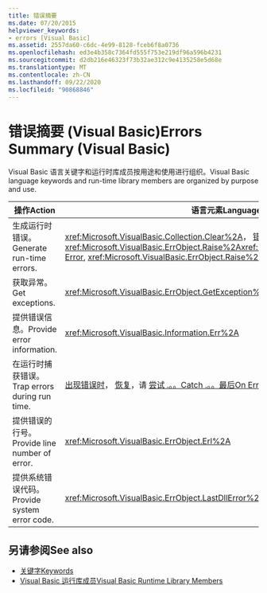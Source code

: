 ```yaml
---
title: 错误摘要
ms.date: 07/20/2015
helpviewer_keywords:
- errors [Visual Basic]
ms.assetid: 2557da60-c6dc-4e99-8128-fceb6f8a0736
ms.openlocfilehash: ed3e4b358c7364fd555f753e219df96a596b4231
ms.sourcegitcommit: d2db216e46323f73b32ae312c9e4135258e5d68e
ms.translationtype: MT
ms.contentlocale: zh-CN
ms.lasthandoff: 09/22/2020
ms.locfileid: "90868846"
---
```

# <a name="errors-summary-visual-basic"></a><span data-ttu-id="825e0-102">错误摘要 (Visual Basic)</span><span class="sxs-lookup"><span data-stu-id="825e0-102">Errors Summary (Visual Basic)</span></span>

<span data-ttu-id="825e0-103">Visual Basic 语言关键字和运行时库成员按用途和使用进行组织。</span><span class="sxs-lookup"><span data-stu-id="825e0-103">Visual Basic language keywords and run-time library members are organized by purpose and use.</span></span>  
  
|<span data-ttu-id="825e0-104">操作</span><span class="sxs-lookup"><span data-stu-id="825e0-104">Action</span></span>|<span data-ttu-id="825e0-105">语言元素</span><span class="sxs-lookup"><span data-stu-id="825e0-105">Language element</span></span>|  
|------------|----------------------|  
|<span data-ttu-id="825e0-106">生成运行时错误。</span><span class="sxs-lookup"><span data-stu-id="825e0-106">Generate run-time errors.</span></span>|<span data-ttu-id="825e0-107"><xref:Microsoft.VisualBasic.Collection.Clear%2A>， [错误](../statements/error-statement.md)， <xref:Microsoft.VisualBasic.ErrObject.Raise%2A></span><span class="sxs-lookup"><span data-stu-id="825e0-107"><xref:Microsoft.VisualBasic.Collection.Clear%2A>, [Error](../statements/error-statement.md), <xref:Microsoft.VisualBasic.ErrObject.Raise%2A></span></span>|  
|<span data-ttu-id="825e0-108">获取异常。</span><span class="sxs-lookup"><span data-stu-id="825e0-108">Get exceptions.</span></span>|<xref:Microsoft.VisualBasic.ErrObject.GetException%2A>|  
|<span data-ttu-id="825e0-109">提供错误信息。</span><span class="sxs-lookup"><span data-stu-id="825e0-109">Provide error information.</span></span>|<xref:Microsoft.VisualBasic.Information.Err%2A>|  
|<span data-ttu-id="825e0-110">在运行时捕获错误。</span><span class="sxs-lookup"><span data-stu-id="825e0-110">Trap errors during run time.</span></span>|<span data-ttu-id="825e0-111">[出现错误时](../statements/on-error-statement.md)， [恢复](../statements/resume-statement.md)，请 [尝试 .。。Catch .。。最后](../statements/try-catch-finally-statement.md)</span><span class="sxs-lookup"><span data-stu-id="825e0-111">[On Error](../statements/on-error-statement.md), [Resume](../statements/resume-statement.md), [Try...Catch...Finally](../statements/try-catch-finally-statement.md)</span></span>|  
|<span data-ttu-id="825e0-112">提供错误的行号。</span><span class="sxs-lookup"><span data-stu-id="825e0-112">Provide line number of error.</span></span>|<xref:Microsoft.VisualBasic.ErrObject.Erl%2A>|  
|<span data-ttu-id="825e0-113">提供系统错误代码。</span><span class="sxs-lookup"><span data-stu-id="825e0-113">Provide system error code.</span></span>|<xref:Microsoft.VisualBasic.ErrObject.LastDllError%2A>|  
  
## <a name="see-also"></a><span data-ttu-id="825e0-114">另请参阅</span><span class="sxs-lookup"><span data-stu-id="825e0-114">See also</span></span>

- [<span data-ttu-id="825e0-115">关键字</span><span class="sxs-lookup"><span data-stu-id="825e0-115">Keywords</span></span>](index.md)
- [<span data-ttu-id="825e0-116">Visual Basic 运行库成员</span><span class="sxs-lookup"><span data-stu-id="825e0-116">Visual Basic Runtime Library Members</span></span>](../runtime-library-members.md)
